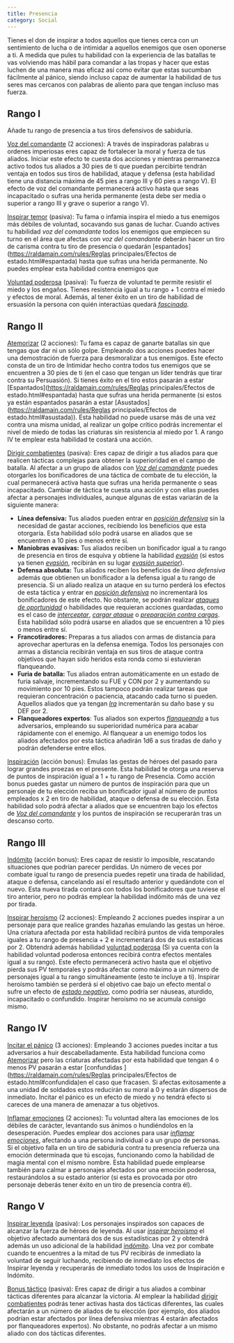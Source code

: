 ```yaml
---
title: Presencia
category: Social
---
```


Tienes el don de inspirar a todos aquellos que tienes cerca con un sentimiento de lucha o de intimidar a aquellos enemigos que osen oponerse a ti. A medida que pules tu habilidad con la experiencia de las batallas te vas volviendo mas hábil para comandar a las tropas y hacer que estas luchen de una manera mas eficaz así como evitar que estas sucumban fácilmente al pánico, siendo incluso capaz de aumentar la habilidad de tus seres mas cercanos con palabras de aliento para que tengan incluso mas fuerza.

## Rango I

Añade tu rango de presencia a tus tiros defensivos de sabiduría.

<u>Voz del comandante</u> (2 acciones): A través de inspiradoras palabras u ordenes imperiosas eres capaz de fortalecer la moral y fuerza de tus aliados. Iniciar este efecto te cuesta dos acciones y mientras permanezca activo todos tus aliados a 30 pies de ti que puedan percibirte tendrán ventaja en todos sus tiros de habilidad, ataque y defensa (esta habilidad tiene una distancia máxima de 45 pies a rango III y 60 pies a rango V). El efecto de voz del comandante permanecerá activo hasta que seas incapacitado o sufras una herida permanente (esta debe ser media o superior a rango III y grave o superior a rango V).

<u>Inspirar temor</u> (pasiva): Tu fama o infamia inspira el miedo a tus enemigos más débiles de voluntad, socavando sus ganas de luchar. Cuando actives tu habilidad *voz del comandante* todos los enemigos que empiecen su turno en el área que afectas con *voz del comandante* deberán hacer un tiro de carisma contra tu tiro de presencia o quedarán [espantados](https://raldamain.com/rules/Reglas principales/Efectos de estado.html#espantada) hasta que sufras una herida permanente. No puedes emplear esta habilidad contra enemigos que 

<u>Voluntad poderosa</u> (pasiva): Tu fuerza de voluntad te permite resistir el miedo y los engaños. Tienes resistencia igual a tu rango + 1 contra el miedo y efectos de moral. Además, al tener éxito en un tiro de habilidad de ersuasión la persona con quién interactúas quedará *[fascinada](https://raldamain.com/rules/Reglas%20principales/Efectos%20de%20estado.html#fascinada)*.

## Rango II  

<u>Atemorizar</u> (2 acciones): Tu fama es capaz de ganarte batallas sin que tengas que dar ni un sólo golpe. Empleando dos acciones  puedes hacer una demostración de fuerza para desmoralizar a tus enemigos. Este efecto consta de un tiro de Intimidar hecho contra todos tus enemigos que se encuentren a 30 pies de ti (en el caso que tengan un líder tendrás que tirar contra su Persuasión). Si tienes éxito en el tiro estos pasarán a estar [Espantados](https://raldamain.com/rules/Reglas principales/Efectos de estado.html#espantada) hasta que sufras una herida permanente (si estos ya están espantados pasarán a estar [Asustados](https://raldamain.com/rules/Reglas principales/Efectos de estado.html#asustada)). Esta habilidad no puede usarse más de una vez contra una misma unidad, al realizar un golpe crítico podrás incrementar el nivel de miedo de todas las criaturas sin resistencia al miedo por 1. A rango IV te emplear esta habilidad te costará una acción.

<u>Dirigir combatientes</u> (pasiva): Eres capaz de dirigir a tus aliados para que realicen tácticas complejas para obtener la superioridad en el campo de batalla. Al afectar a un grupo de aliados con *[Voz del comandante](https://raldamain.com/rules/Rangos/Social/presencia.html#rango-i)* puedes otorgarles los bonificadores de una táctica de combate de tu elección, la cual permanecerá activa hasta que sufras una herida permanente o seas incapacitado. Cambiar de táctica te cuesta una acción y con ellas puedes afectar a personajes individuales, aunque algunas de estas variarán de la siguiente manera:

- **Línea defensiva:** Tus aliados pueden entrar en *[posición defensiva](https://raldamain.com/rules/Reglas%20principales/reglas%20de%20combate.html#acción-de-movimiento)* sin la necesidad de gastar acciones, recibiendo los beneficios que esta otorgaría. Esta habilidad sólo podrá usarse en aliados que se encuentren a 10 pies o menos entre sí.
- **Maniobras evasivas:** Tus aliados reciben un bonificador igual a tu rango de presencia en tiros de esquiva y obtiene la habilidad *[evasión](https://raldamain.com/rules/Rangos/Combate/reflejos.html#rango-ii)* (si estos ya tienen *[evasión](https://raldamain.com/rules/Rangos/Combate/reflejos.html#rango-ii)*, recibirán en su lugar *[evasión superior](https://raldamain.com/rules/Rangos/Combate/reflejos.html#rango-iv)*).
- **Defensa absoluta:** Tus aliados reciben los beneficios de *línea defensiva* además que obtienen un bonificador a la defensa igual a tu rango de presencia. Si un aliado realiza un ataque en su turno perderá los efectos de esta táctica y entrar en *[posición defensiva](https://raldamain.com/rules/Reglas%20principales/reglas%20de%20combate.html#acción-de-movimiento)* no incrementará los bonificadores de este efecto. No obstante, se podrán realizar *[ataques de oportunidad](https://raldamain.com/rules/Reglas%20principales/reglas%20de%20combate.html#ataques-de-oportunidad)* o habilidades que requieran acciones guardadas, como es el caso de *[interceptar](https://raldamain.com/rules/Rangos/Armas/escudo.html#rango-ii)*, *[cargar ataque](https://raldamain.com/rules/Rangos/Armas/cadenas.html#rango-ii)* o *[preparación contra cargas](https://raldamain.com/rules/Rangos/Armas/alabardas.html#rango-i)*. Esta habilidad sólo podrá usarse en aliados que se encuentren a 10 pies o menos entre sí.
- **Francotiradores:** Preparas a tus aliados con armas de distancia para aprovechar aperturas en la defensa enemiga. Todos los personajes con armas a distancia recibirán ventaja en sus tiros de ataque contra objetivos que hayan sido heridos esta ronda como si estuvieran flanqueando.
- **Furia de batalla:** Tus aliados entran automáticamente en un estado de furia salvaje, incrementando su FUE y CON por 2 y aumentando su movimiento por 10 pies. Estos tampoco podrán realizar tareas que requieran concentración o paciencia, atacando cada turno si pueden. Aquellos aliados que ya tengan *[Ira](https://raldamain.com/rules/Rangos/Combate/ira.html)* incrementarán su daño base y su DEF por 2.
- **Flanqueadores expertos**: Tus aliados son expertos *[flanqueando](https://raldamain.com/rules/Reglas%20principales/reglas%20de%20combate.html#flanqueo)* a tus adversarios, empleando su superioridad numérica para acabar rápidamente con el enemigo. Al flanquear a un enemigo todos los aliados afectados por esta táctica añadirán 1d6 a sus tiradas de daño y podrán defenderse entre ellos.

<u>Inspiración</u> (acción bonus): Emulas las gestas de héroes del pasado para lograr grandes proezas en el presente. Esta habilidad te otorga una reserva de puntos de inspiración igual a 1 + tu rango de Presencia. Como acción bonus puedes gastar un número de puntos de inspiración para que un personaje de tu elección reciba un bonificador igual al número de puntos empleados x 2 en tiro de habilidad, ataque o defensa de su elección. Esta habilidad solo podrá afectar a aliados que se encuentren bajo los efectos de *[Voz del comandante](https://raldamain.com/rules/Rangos/Social/presencia.html#rango-i)* y los puntos de inspiración se recuperarán tras un descanso corto.

## Rango III

<u>Indómito</u> (acción bonus): Eres capaz de resistir lo imposible, rescatando situaciones que podrían parecer perdidas. Un número de veces por combate igual tu rango de presencia puedes repetir una tirada de habilidad, ataque o defensa, cancelando así el resultado anterior y quedándote con el nuevo. Esta nueva tirada contará con todos los bonificadores que tuviese el tiro anterior, pero no podrás emplear la habilidad indómito más de una vez por tirada.

<u>Inspirar heroísmo</u> (2 acciones): Empleando 2 acciones puedes inspirar a un personaje para que realice grandes hazañas emulando las gestas un héroe. Una criatura afectada por esta habilidad recibirá puntos de vida temporales iguales a tu rango de presencia + 2 e incrementará dos de sus estadísticas por 2. Obtendrá además habilidad [voluntad poderosa](https://raldamain.com/rules/Rangos/Social/presencia.html#rango-i) (Si ya cuenta con la habilidad voluntad poderosa entonces recibirá contra efectos mentales igual a su rango). Este efecto permanecerá activo hasta que el objetivo pierda sus PV temporales y podrás afectar como máximo a un número de personajes igual a tu rango simultáneamente (esto te incluye a ti). Inspirar heroísmo también se perderá si el objetivo cae bajo un efecto mental o sufre un efecto de *[estado negativo](https://raldamain.com/rules/Reglas%20principales/Efectos%20de%20estado.html)*, como podría ser náuseas, aturdido, incapacitado o confundido. Inspirar heroísmo no se acumula consigo mismo.

## Rango IV

<u>Incitar el pánico</u> (3 acciones): Empleando 3 acciones puedes incitar a tus adversarios a huir descabelladamente. Esta habilidad funciona como [Atemorizar](https://raldamain.com/rules/Rangos/Social/presencia.html#rango-ii) pero las criaturas afectadas por esta habilidad que tengan 4 o menos PV pasarán a estar [confundidas ](https://raldamain.com/rules/Reglas principales/Efectos de estado.html#confundida)en el caso que fracasen. Si afectas exitosamente a una unidad de soldados estos reducirán su moral a 0 y estarán dispersos de inmediato. Incitar el pánico es un efecto de miedo y no tendrá efecto si careces de una manera de amenazar a tus objetivos.

<u>Inflamar emociones</u> (2 acciones): Tu voluntad altera las emociones de los débiles de carácter, levantando sus ánimos o hundiéndolos en la desesperación. Puedes emplear dos acciones para usar *[inflamar emociones](https://raldamain.com/rules/Rangos/Magia%20arcana/magia%20mental.html#rango-ii)*, afectando a una persona individual o a un grupo de personas. Si el objetivo falla en un tiro de sabiduría contra tu presencia refuerza una emoción determinada que tú escojas, funcionando como la habilidad de magia mental con el mismo nombre. Esta habilidad puede emplearse también para calmar a personajes afectados por una emoción poderosa, restaurándolos a su estado anterior (si esta es provocada por otro personaje deberás tener éxito en un tiro de presencia contra él).

## Rango V

<u>Inspirar leyenda</u> (pasiva): Los personajes inspirados son capaces de alcanzar la fuerza de héroes de leyenda. Al usar *[inspirar heroísmo](https://raldamain.com/rules/Rangos/Social/presencia.html#rango-iii)* el objetivo afectado aumentará dos de sus estadísticas por 2 y obtendrá además un uso adicional de la habilidad [indómito](https://raldamain.com/rules/Rangos/Social/presencia.html#rango-iii). Una vez por combate cuando te encuentres a la mitad de tus PV recibirás de inmediato la voluntad de seguir luchando, recibiendo de inmediato los efectos de Inspirar leyenda y recuperarás de inmediato todos los usos de Inspiración e Indómito.

<u>Bonus táctico</u> (pasiva): Eres capaz de dirigir a tus aliados a combinar tácticas diferentes para alcanzar la victoria. Al emplear la habilidad [dirigir combatientes](https://raldamain.com/rules/Rangos/Social/presencia.html#rango-ii) podrás tener activas hasta dos tácticas diferentes, las cuales afectarán a un número de aliados de tu elección (por ejemplo, dos aliados podrían estar afectados por línea defensiva mientras 4 estarán afectados por flanqueadores expertos). No obstante, no podrás afectar a un mismo aliado con dos tácticas diferentes. 